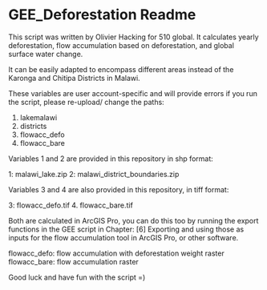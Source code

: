 # GEE_Deforestation Readme

This script was written by Olivier Hacking for 510 global. It calculates yearly deforestation, flow accumulation based on deforestation, and global surface water change.

It can be easily adapted to encompass different areas instead of the Karonga and Chitipa Districts in Malawi.


These variables are user account-specific and will provide errors if you run the script, please re-upload/ change the paths:

1. lakemalawi
2. districts
3. flowacc_defo
4. flowacc_bare

Variables 1 and 2 are provided in this repository in shp format:

1: malawi_lake.zip
2: malawi_district_boundaries.zip

Variables 3 and 4 are also provided in this repository, in tiff format:

3: flowacc_defo.tif
4. flowacc_bare.tif

Both are calculated in ArcGIS Pro, you can do this too by running the export functions in the GEE script in Chapter:
[6] Exporting and using those as inputs for the flow accumulation tool in ArcGIS Pro, or other software.

flowacc_defo: flow accumulation with deforestation weight raster
flowacc_bare: flow accumulation raster

Good luck and have fun with the script =)
